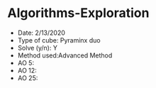 # Algorithms-Exploration
* Date: 2/13/2020
* Type of cube: Pyraminx duo
* Solve (y/n): Y
* Method used:Advanced Method
* AO 5:
* AO 12:
* AO 25:
